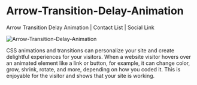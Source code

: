 # Arrow-Transition-Delay-Animation
Arrow Transition Delay Animation | Contact List | Social Link

![Arrow-Transition-Delay-Animation](https://user-images.githubusercontent.com/82109268/129259620-2cac0721-04f0-4435-902c-0344b5c1968a.jpg)


CSS animations and transitions can personalize your site and create delightful experiences for your visitors. When a website visitor hovers over an animated element like a link or button, for example, it can change color,  grow, shrink, rotate, and more, depending on how you coded it. This is enjoyable for the visitor and shows that your site is working.
